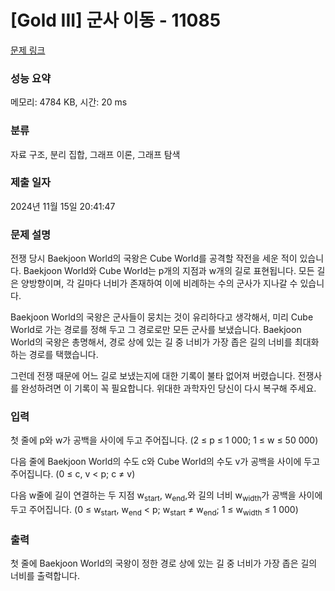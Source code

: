 # [Gold III] 군사 이동 - 11085 

[문제 링크](https://www.acmicpc.net/problem/11085) 

### 성능 요약

메모리: 4784 KB, 시간: 20 ms

### 분류

자료 구조, 분리 집합, 그래프 이론, 그래프 탐색

### 제출 일자

2024년 11월 15일 20:41:47

### 문제 설명

<p>전쟁 당시 Baekjoon World의 국왕은 Cube World를 공격할 작전을 세운 적이 있습니다. Baekjoon World와 Cube World는 p개의 지점과 w개의 길로 표현됩니다. 모든 길은 양방향이며, 각 길마다 너비가 존재하여 이에 비례하는 수의 군사가 지나갈 수 있습니다.</p>

<p>Baekjoon World의 국왕은 군사들이 뭉치는 것이 유리하다고 생각해서, 미리 Cube World로 가는 경로를 정해 두고 그 경로로만 모든 군사를 보냈습니다. Baekjoon World의 국왕은 총명해서, 경로 상에 있는 길 중 너비가 가장 좁은 길의 너비를 최대화하는 경로를 택했습니다.</p>

<p>그런데 전쟁 때문에 어느 길로 보냈는지에 대한 기록이 불타 없어져 버렸습니다. 전쟁사를 완성하려면 이 기록이 꼭 필요합니다. 위대한 과학자인 당신이 다시 복구해 주세요.</p>

### 입력 

 <p>첫 줄에 p와 w가 공백을 사이에 두고 주어집니다. (2 ≤ p ≤ 1 000; 1 ≤ w ≤ 50 000)</p>

<p>다음 줄에 Baekjoon World의 수도 c와 Cube World의 수도 v가 공백을 사이에 두고 주어집니다. (0 ≤ c, v < p; c ≠ v)</p>

<p>다음 w줄에 길이 연결하는 두 지점 w<sub>start</sub>, w<sub>end</sub>,와 길의 너비 w<sub>width</sub>가 공백을 사이에 두고 주어집니다. (0 ≤ w<sub>start</sub>, w<sub>end</sub> < p; w<sub>start</sub> ≠ w<sub>end</sub>; 1 ≤ w<sub>width</sub> ≤ 1 000)</p>

### 출력 

 <p>첫 줄에 Baekjoon World의 국왕이 정한 경로 상에 있는 길 중 너비가 가장 좁은 길의 너비를 출력합니다.</p>

